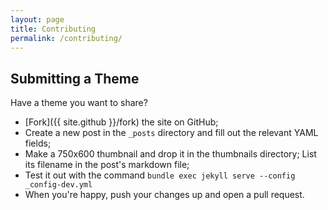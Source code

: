 ```yaml
---
layout: page
title: Contributing
permalink: /contributing/
---
```


## Submitting a Theme

Have a theme you want to share?

- [Fork]({{ site.github }}/fork) the site on GitHub;
- Create a new post in the `_posts` directory and fill out the relevant
  YAML fields;
- Make a 750x600 thumbnail and drop it in the thumbnails directory;
  List its filename in the post's markdown file;
- Test it out with the command `bundle exec jekyll serve --config _config-dev.yml`
- When you're happy, push your changes up and open a pull request.
